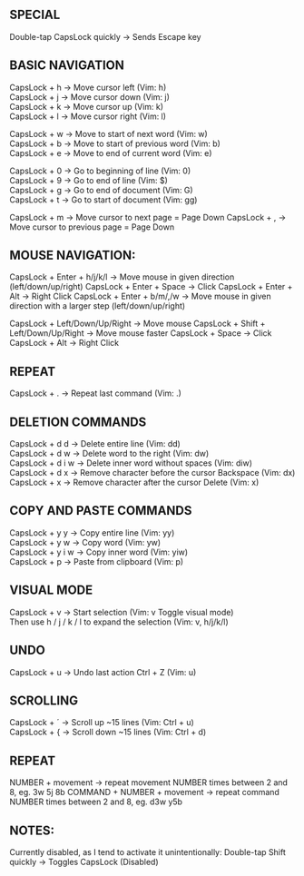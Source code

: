 ## SPECIAL

Double-tap CapsLock quickly → Sends Escape key

## BASIC NAVIGATION

CapsLock + h → Move cursor left (Vim: h)  
CapsLock + j → Move cursor down (Vim: j)  
CapsLock + k → Move cursor up (Vim: k)  
CapsLock + l → Move cursor right (Vim: l)  

CapsLock + w → Move to start of next word (Vim: w)  
CapsLock + b → Move to start of previous word (Vim: b)  
CapsLock + e → Move to end of current word (Vim: e)  

CapsLock + 0 → Go to beginning of line (Vim: 0)  
CapsLock + 9 → Go to end of line (Vim: $)  
CapsLock + g → Go to end of document (Vim: G)  
CapsLock + t → Go to start of document (Vim: gg)

CapsLock + m → Move cursor to next page = Page Down
CapsLock + , → Move cursor to previous page = Page Down

## MOUSE NAVIGATION:

CapsLock + Enter + h/j/k/l → Move mouse in given direction (left/down/up/right)
CapsLock + Enter + Space → Click
CapsLock + Enter + Alt → Right Click
CapsLock + Enter + b/m/,/w → Move mouse  in given direction with a larger step (left/down/up/right)

CapsLock + Left/Down/Up/Right → Move mouse
CapsLock + Shift + Left/Down/Up/Right → Move mouse faster
CapsLock + Space → Click
CapsLock + Alt → Right Click

## REPEAT

CapsLock + . → Repeat last command (Vim: .)

## DELETION COMMANDS

CapsLock + d d → Delete entire line (Vim: dd)  
CapsLock + d w → Delete word to the right (Vim: dw)  
CapsLock + d i w → Delete inner word without spaces (Vim: diw)  
CapsLock + d x → Remove character before the cursor Backspace (Vim: dx)
CapsLock + x → Remove character after the cursor Delete (Vim: x)

## COPY AND PASTE COMMANDS

CapsLock + y y → Copy entire line (Vim: yy)  
CapsLock + y w → Copy word (Vim: yw)  
CapsLock + y i w → Copy inner word (Vim: yiw)  
CapsLock + p → Paste from clipboard (Vim: p)

## VISUAL MODE

CapsLock + v → Start selection (Vim: v Toggle visual mode)  
Then use h / j / k / l to expand the selection (Vim: v, h/j/k/l)

## UNDO

CapsLock + u → Undo last action Ctrl + Z (Vim: u)

## SCROLLING

CapsLock + ´ → Scroll up ~15 lines (Vim: Ctrl + u)  
CapsLock + { → Scroll down ~15 lines (Vim: Ctrl + d)

## REPEAT

NUMBER + movement → repeat movement NUMBER times between 2 and 8, eg. 3w 5j 8b
COMMAND + NUMBER + movement → repeat command NUMBER times between 2 and 8, eg. d3w y5b

## NOTES:

Currently disabled, as I tend to activate it unintentionally: Double-tap Shift quickly → Toggles CapsLock (Disabled)  
